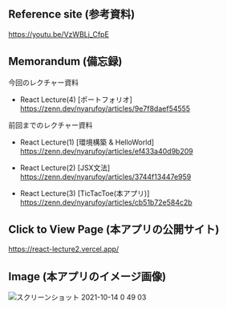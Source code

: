## Reference site (参考資料)
https://youtu.be/VzWBLj_CfpE

## Memorandum (備忘録)
今回のレクチャー資料
- React Lecture(4) [ポートフォリオ] https://zenn.dev/nyarufoy/articles/9e7f8daef54555

前回までのレクチャー資料
- React Lecture(1) [環境構築 & HelloWorld] https://zenn.dev/nyarufoy/articles/ef433a40d9b209

- React Lecture(2) [JSX文法] https://zenn.dev/nyarufoy/articles/3744f13447e959

- React Lecture(3) [TicTacToe(本アプリ)] https://zenn.dev/nyarufoy/articles/cb51b72e584c2b

## Click to View Page (本アプリの公開サイト)
https://react-lecture2.vercel.app/

## Image (本アプリのイメージ画像)
![スクリーンショット 2021-10-14 0 49 03](https://user-images.githubusercontent.com/68112807/137197527-72063ce1-3a99-4e89-8141-1b526bd6dfab.png)

